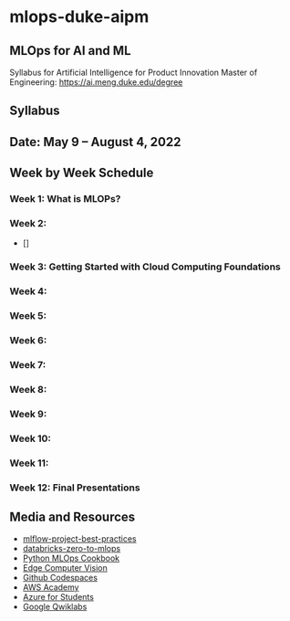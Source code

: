 # mlops-duke-aipm
## MLOps for AI and ML

Syllabus for Artificial Intelligence for Product Innovation Master of Engineering: https://ai.meng.duke.edu/degree

## Syllabus
## Date: May 9 – August 4, 2022

## Week by Week Schedule
### Week 1:  What is MLOPs?
### Week 2:  
* []
### Week 3: Getting Started with Cloud Computing Foundations
### Week 4:
### Week 5:
### Week 6:
### Week 7:
### Week 8:
### Week 9:
### Week 10:
### Week 11:
### Week 12: Final Presentations


## Media and Resources

* [mlflow-project-best-practices](https://github.com/noahgift/mlflow-project-best-practices)
* [databricks-zero-to-mlops](https://github.com/noahgift/databricks-zero-to-mlops)
* [Python MLOps Cookbook](https://github.com/noahgift/Python-MLOps-Cookbook)
* [Edge Computer Vision](https://github.com/noahgift/edge-computer-vision)
* [Github Codespaces](https://github.com/features/codespaces)
* [AWS Academy](https://www.awsacademy.com/SiteLogin)
* [Azure for Students](https://azure.microsoft.com/en-us/developer/students/#build)
* [Google Qwiklabs](https://www.qwiklabs.com/)
